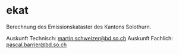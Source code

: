 # ekat
Berechnung des Emissionskataster des Kantons Solothurn. 

Auskunft Technisch: martin.schweizer@bd.so.ch
Auskunft Fachlich: pascal.barrier@bd.so.ch
